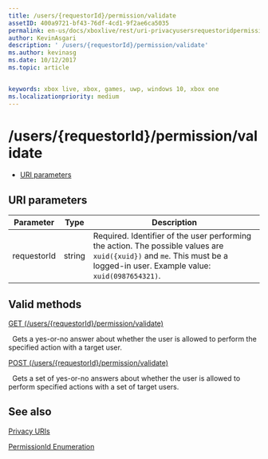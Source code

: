 ```yaml
---
title: /users/{requestorId}/permission/validate
assetID: 400a9721-bf43-76df-4cd1-9f2ae6ca5035
permalink: en-us/docs/xboxlive/rest/uri-privacyusersrequestoridpermissionvalidate.html
author: KevinAsgari
description: ' /users/{requestorId}/permission/validate'
ms.author: kevinasg
ms.date: 10/12/2017
ms.topic: article


keywords: xbox live, xbox, games, uwp, windows 10, xbox one
ms.localizationpriority: medium
---
```



# /users/{requestorId}/permission/validate
 
  * [URI parameters](#ID4EQ)
 
<a id="ID4EQ"></a>

 
## URI parameters
 
| Parameter| Type| Description| 
| --- | --- | --- | 
| requestorId| string| Required. Identifier of the user performing the action. The possible values are <code>xuid({xuid})</code> and <code>me</code>. This must be a logged-in user. Example value: <code>xuid(0987654321)</code>.| 
  
<a id="ID4ETB"></a>

 
## Valid methods

[GET (/users/{requestorId}/permission/validate)](uri-privacyusersrequestoridpermissionvalidateget.md)

&nbsp;&nbsp;Gets a yes-or-no answer about whether the user is allowed to perform the specified action with a target user.

[POST (/users/{requestorId}/permission/validate)](uri-privacyusersrequestoridpermissionvalidatepost.md)

&nbsp;&nbsp;Gets a set of yes-or-no answers about whether the user is allowed to perform specified actions with a set of target users.
 
<a id="ID4EAC"></a>

 
## See also
 
<a id="ID4ECC"></a>

   [Privacy URIs](atoc-reference-privacyv2.md)

 [PermissionId Enumeration](../../enums/privacy-enum-permissionid.md)

   